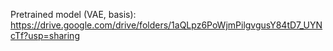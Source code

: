 Pretrained model (VAE, basis): https://drive.google.com/drive/folders/1aQLpz6PoWjmPilgvgusY84tD7_UYNcTf?usp=sharing
